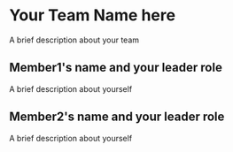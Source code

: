 # Your Team Name here
A brief description about your team

## Member1's name and your leader role
A brief description about yourself

## Member2's name and your leader role
A brief description about yourself
